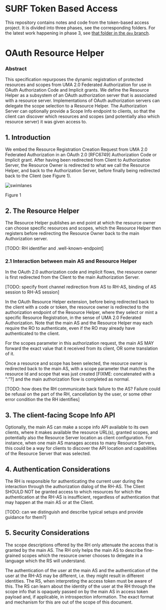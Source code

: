 # SURF Token Based Access

This repository contains notes and code from the token-based access project.
It is divided into three phases, see the corresponding folders.
For the latest work happening in phase 3, see [that folder in the `dev` branch](https://github.com/SURFnet/surf-token-based-access/tree/dev/phase-3).

# OAuth Resource Helper
### Abstract
This specification repurposes the dynamic registration of protected resources and scopes from UMA 2.0 Federated Authorization for use in OAuth Authorization Code and Implicit grants. We define the Resource Helper as a subsystem of an OAuth authorization server that is associated with a resource server. Implementations of OAuth authorization servers can delegate the scope selection to a Resource Helper. The Authorization Server can optionally provide a Scope Info endpoint to clients, so that the client can discover which resources and scopes (and potentially also which resource server) it was given access to.

## 1.  Introduction
We embed the Resource Registration Creation Request from UMA 2.0 Federated Authorization in an OAuth 2.0 [RFC6749] Authorization Code or Implicit grant. After having been redirected from Client to Authorization Server, the Resource Owner is redirected to what we call the Resource Helper, and back to the Authorization Server, before finally being redirected back to the Client (see Figure 1).

![swimlanes](https://github.com/pondersource/surf-token-based-access/blob/main/phase-2/plantuml/swimlanes-poc-3.png)

Figure 1

## 2. The Resource Helper
The Resource Helper publishes an end point at which the resource owner can choose specific resources and scopes, which the Resource Helper then registers before redirecting the Resource Owner back to the main Authorization server.

[TODO: RH identifier and .well-known-endpoint]

### 2.1 Interaction between main AS and Resource Helper
In the OAuth 2.0 authorization code and implicit flows, the resource owner is first redirected from the Client to the main Authorization Server.

[TODO: specify front channel redirection from AS to RH-AS, binding of AS session to RH-AS session]

In the OAuth Resource Helper extension, before being redirected back to the client with a code or token, the resource owner is redirected to the authorization endpoint of the Resource Helper, where they select or mint a specific Resource Registration, in the sense of UMA 2.0 Federated Authorization. Note that the main AS and the Resource Helper may each require the RO to authenticate, even if the RO may already have authenticated to the client.

For the scopes parameter in this authorization request, the main AS MAY forward the exact value that it received from its client, OR some translation of it.

Once a resource and scope has been selected, the resource owner is redirected back to the main AS, with a scope parameter that matches the resource Id and scope that was just created [FIXME: concatenated with a “:”?] and the main authorization flow is completed as normal.

[TODO: how does the RH communicate back failure to the AS? Failure could be refusal on the part of the RH, cancellation by the user, or some other error condition the the RH identifies] 

## 3. The client-facing Scope Info API
Optionally, the main AS can make a scope info API available to its own clients, where it makes available the resource URL(s), granted scopes, and potentially also the Resource Server location as client configuration. For instance, when one main AS manages access to many Resource Servers, this could be a way for clients to discover the API location and capabilities of the Resource Server that was selected. 

## 4. Authentication Considerations
The RH is responsible for authenticating the current user during the interaction through the authorization dialog of the RH-AS. The Client SHOULD NOT be granted access to which resources for which the authentication at the RH-AS is insufficient, regardless of authentication that may happen at the main AS or at the Client.

[TODO: can we distinguish and describe typical setups and provide guidance for them?]

## 5. Security Considerations
The scope descriptions offered by the RH only attenuate the access that is granted by the main AS. The RH only helps the main AS to describe fine-grained scopes which the resource owner chooses to delegate in a language which the RS will understand.

The authentication of the user at the main AS and the authentication of the user at the RH-AS may be different, i.e. they might result in different identities. The RS, when interpreting the access token must be aware of this. The RS can learn about the identity of the user at the RH through the scope info that is opaquely passed on by the main AS in access token payload and, if applicable, in introspection information. The exact format and mechanism for this are out of the scope of this document.
